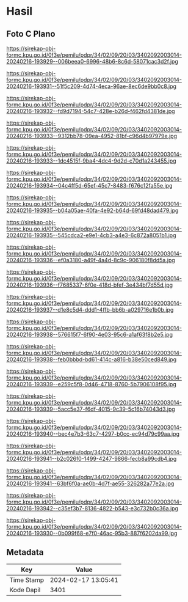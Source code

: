 # Hasil

## Foto C Plano

https://sirekap-obj-formc.kpu.go.id/0f3e/pemilu/pdpr/34/02/09/20/03/3402092003014-20240216-193929--006beea0-6996-48b6-8c6d-58071cac3d2f.jpg

https://sirekap-obj-formc.kpu.go.id/0f3e/pemilu/pdpr/34/02/09/20/03/3402092003014-20240216-193931--51f5c209-4d74-4eca-96ae-8ec6de9bb0c8.jpg

https://sirekap-obj-formc.kpu.go.id/0f3e/pemilu/pdpr/34/02/09/20/03/3402092003014-20240216-193932--fd9d7194-54c7-428e-b26d-f462fd4381de.jpg

https://sirekap-obj-formc.kpu.go.id/0f3e/pemilu/pdpr/34/02/09/20/03/3402092003014-20240216-193933--9312bb78-09ea-4952-81bf-c96d4b97979e.jpg

https://sirekap-obj-formc.kpu.go.id/0f3e/pemilu/pdpr/34/02/09/20/03/3402092003014-20240216-193933--1dc4515f-9ba4-4dc4-9d2d-c70d1a243455.jpg

https://sirekap-obj-formc.kpu.go.id/0f3e/pemilu/pdpr/34/02/09/20/03/3402092003014-20240216-193934--04c4ff5d-65ef-45c7-8483-f676c12fa55e.jpg

https://sirekap-obj-formc.kpu.go.id/0f3e/pemilu/pdpr/34/02/09/20/03/3402092003014-20240216-193935--b04a05ae-40fa-4e92-b64d-69fd48dad479.jpg

https://sirekap-obj-formc.kpu.go.id/0f3e/pemilu/pdpr/34/02/09/20/03/3402092003014-20240216-193935--545cdca2-e9e1-4cb3-a4e3-6c872a8051b1.jpg

https://sirekap-obj-formc.kpu.go.id/0f3e/pemilu/pdpr/34/02/09/20/03/3402092003014-20240216-193936--ef0a3180-a49f-4a4d-8c9c-906180f8dd5a.jpg

https://sirekap-obj-formc.kpu.go.id/0f3e/pemilu/pdpr/34/02/09/20/03/3402092003014-20240216-193936--f7685337-6f0e-418d-bfef-3e434bf7d55d.jpg

https://sirekap-obj-formc.kpu.go.id/0f3e/pemilu/pdpr/34/02/09/20/03/3402092003014-20240216-193937--d1e8c5d4-ddd1-4ffb-bb6b-a029716e1b0b.jpg

https://sirekap-obj-formc.kpu.go.id/0f3e/pemilu/pdpr/34/02/09/20/03/3402092003014-20240216-193938--576615f7-6f90-4e03-95c6-a1af63f8b2e5.jpg

https://sirekap-obj-formc.kpu.go.id/0f3e/pemilu/pdpr/34/02/09/20/03/3402092003014-20240216-193938--feb0bbbd-bd61-414c-a816-b38e50ced849.jpg

https://sirekap-obj-formc.kpu.go.id/0f3e/pemilu/pdpr/34/02/09/20/03/3402092003014-20240216-193939--e259c5f8-0d46-4718-8760-5b7906108f95.jpg

https://sirekap-obj-formc.kpu.go.id/0f3e/pemilu/pdpr/34/02/09/20/03/3402092003014-20240216-193939--5acc5e37-f6df-4015-9c39-5c16b74043d3.jpg

https://sirekap-obj-formc.kpu.go.id/0f3e/pemilu/pdpr/34/02/09/20/03/3402092003014-20240216-193940--bec4e7b3-63c7-4297-b0cc-ec94d79c99aa.jpg

https://sirekap-obj-formc.kpu.go.id/0f3e/pemilu/pdpr/34/02/09/20/03/3402092003014-20240216-193941--b2c026f0-1499-4247-9866-fecb8a99cdb4.jpg

https://sirekap-obj-formc.kpu.go.id/0f3e/pemilu/pdpr/34/02/09/20/03/3402092003014-20240216-193941--63bf6f0a-ae0b-4d7f-ae55-326282a77e2a.jpg

https://sirekap-obj-formc.kpu.go.id/0f3e/pemilu/pdpr/34/02/09/20/03/3402092003014-20240216-193942--c35ef3b7-8136-4822-b543-e3c732b0c36a.jpg

https://sirekap-obj-formc.kpu.go.id/0f3e/pemilu/pdpr/34/02/09/20/03/3402092003014-20240216-193930--0b099f68-e7f0-46ac-95b3-887f6202da99.jpg


## Metadata

| Key        | Value               |
| ---------- | ------------------- |
| Time Stamp | 2024-02-17 13:05:41 |
| Kode Dapil | 3401                |



